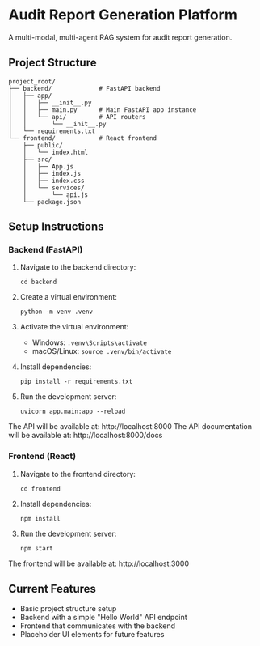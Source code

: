 # Audit Report Generation Platform

A multi-modal, multi-agent RAG system for audit report generation.

## Project Structure

```
project_root/
├── backend/             # FastAPI backend
│   ├── app/
│   │   ├── __init__.py
│   │   ├── main.py      # Main FastAPI app instance
│   │   └── api/         # API routers
│   │       └── __init__.py
│   └── requirements.txt
└── frontend/            # React frontend
    ├── public/
    │   └── index.html
    ├── src/
    │   ├── App.js
    │   ├── index.js
    │   ├── index.css
    │   └── services/
    │       └── api.js
    └── package.json
```

## Setup Instructions

### Backend (FastAPI)

1. Navigate to the backend directory:
   ```
   cd backend
   ```

2. Create a virtual environment:
   ```
   python -m venv .venv
   ```

3. Activate the virtual environment:
   - Windows: `.venv\Scripts\activate`
   - macOS/Linux: `source .venv/bin/activate`

4. Install dependencies:
   ```
   pip install -r requirements.txt
   ```

5. Run the development server:
   ```
   uvicorn app.main:app --reload
   ```

The API will be available at: http://localhost:8000
The API documentation will be available at: http://localhost:8000/docs

### Frontend (React)

1. Navigate to the frontend directory:
   ```
   cd frontend
   ```

2. Install dependencies:
   ```
   npm install
   ```

3. Run the development server:
   ```
   npm start
   ```

The frontend will be available at: http://localhost:3000

## Current Features

- Basic project structure setup
- Backend with a simple "Hello World" API endpoint
- Frontend that communicates with the backend
- Placeholder UI elements for future features 